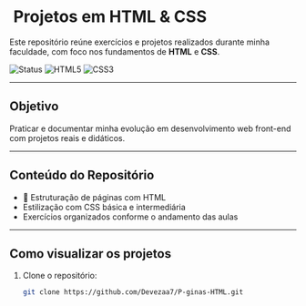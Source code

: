 # ​ Projetos em HTML & CSS

Este repositório reúne exercícios e projetos realizados durante minha faculdade, com foco nos fundamentos de **HTML** e **CSS**.

![Status](https://img.shields.io/badge/Status-Em%20Desenvolvimento-blue)
![HTML5](https://img.shields.io/badge/HTML5-E34F26?style=for-the-badge&logo=html5&logoColor=white)
![CSS3](https://img.shields.io/badge/CSS3-1572B6?style=for-the-badge&logo=css3&logoColor=white)

---

##  Objetivo
Praticar e documentar minha evolução em desenvolvimento web front-end com projetos reais e didáticos.

---

##  Conteúdo do Repositório
- 📝 Estruturação de páginas com HTML
-  Estilização com CSS básica e intermediária
-  Exercícios organizados conforme o andamento das aulas

---

##  Como visualizar os projetos
1. Clone o repositório:
   ```bash
   git clone https://github.com/Devezaa7/P-ginas-HTML.git
